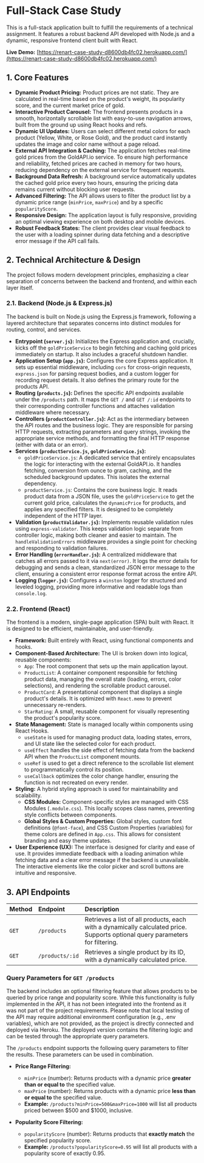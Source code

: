 # Full-Stack Case Study 

This is a full-stack application built to fulfill the requirements of a technical assignment. It features a robust backend API developed with Node.js and a dynamic, responsive frontend client built with React. 

**Live Demo:** [https://renart-case-study-d8600db4fc02.herokuapp.com/](https://renart-case-study-d8600db4fc02.herokuapp.com/)

## 1. Core Features

* **Dynamic Product Pricing:** Product prices are not static. They are calculated in real-time based on the product's weight, its popularity score, and the current market price of gold.
* **Interactive Product Carousel:** The frontend presents products in a smooth, horizontally scrollable list with easy-to-use navigation arrows, built from the ground up using React hooks and refs.
* **Dynamic UI Updates:** Users can select different metal colors for each product (Yellow, White, or Rose Gold), and the product card instantly updates the image and color name without a page reload.
* **External API Integration & Caching:** The application fetches real-time gold prices from the GoldAPI.io service. To ensure high performance and reliability, fetched prices are cached in memory for two hours, reducing dependency on the external service for frequent requests.
* **Background Data Refresh:** A background service automatically updates the cached gold price every two hours, ensuring the pricing data remains current without blocking user requests.
* **Advanced Filtering:** The API allows users to filter the product list by a dynamic price range (`minPrice`, `maxPrice`) and by a specific `popularityScore`.
* **Responsive Design:** The application layout is fully responsive, providing an optimal viewing experience on both desktop and mobile devices.
* **Robust Feedback States:** The client provides clear visual feedback to the user with a loading spinner during data fetching and a descriptive error message if the API call fails.

## 2. Technical Architecture & Design

The project follows modern development principles, emphasizing a clear separation of concerns between the backend and frontend, and within each layer itself.

### 2.1. Backend (Node.js & Express.js)

The backend is built on Node.js using the Express.js framework, following a layered architecture that separates concerns into distinct modules for routing, control, and services.

* **Entrypoint (`server.js`):** Initializes the Express application and, crucially, kicks off the `goldPriceService` to begin fetching and caching gold prices immediately on startup. It also includes a graceful shutdown handler.
* **Application Setup (`app.js`):** Configures the core Express application. It sets up essential middleware, including `cors` for cross-origin requests, `express.json` for parsing request bodies, and a custom logger for recording request details. It also defines the primary route for the products API.
* **Routing (`products.js`):** Defines the specific API endpoints available under the `/products` path. It maps the `GET /` and `GET /:id` endpoints to their corresponding controller functions and attaches validation middleware where necessary.
* **Controllers (`productController.js`):** Act as the intermediary between the API routes and the business logic. They are responsible for parsing HTTP requests, extracting parameters and query strings, invoking the appropriate service methods, and formatting the final HTTP response (either with data or an error).
* **Services (`productService.js`, `goldPriceService.js`):**
    * `goldPriceService.js`: A dedicated service that entirely encapsulates the logic for interacting with the external GoldAPI.io. It handles fetching, conversion from ounce to gram, caching, and the scheduled background updates. This isolates the external dependency.
    * `productService.js`: Contains the core business logic. It reads product data from a JSON file, uses the `goldPriceService` to get the current gold price, calculates the `dynamicPrice` for products, and applies any specified filters. It is designed to be completely independent of the HTTP layer.
* **Validation (`productValidator.js`):** Implements reusable validation rules using `express-validator`. This keeps validation logic separate from controller logic, making both cleaner and easier to maintain. The `handleValidationErrors` middleware provides a single point for checking and responding to validation failures.
* **Error Handling (`errorHandler.js`):** A centralized middleware that catches all errors passed to it via `next(error)`. It logs the error details for debugging and sends a clean, standardized JSON error message to the client, ensuring a consistent error response format across the entire API.
* **Logging (`logger.js`):** Configures a `winston` logger for structured and leveled logging, providing more informative and readable logs than `console.log`.

### 2.2. Frontend (React)

The frontend is a modern, single-page application (SPA) built with React. It is designed to be efficient, maintainable, and user-friendly.

* **Framework:** Built entirely with React, using functional components and hooks.
* **Component-Based Architecture:** The UI is broken down into logical, reusable components:
    * `App`: The root component that sets up the main application layout.
    * `ProductList`: A container component responsible for fetching product data, managing the overall state (loading, errors, color selections), and rendering the scrollable product carousel.
    * `ProductCard`: A presentational component that displays a single product's details. It is optimized with `React.memo` to prevent unnecessary re-renders.
    * `StarRating`: A small, reusable component for visually representing the product's popularity score.
* **State Management:** State is managed locally within components using React Hooks.
    * `useState` is used for managing product data, loading states, errors, and UI state like the selected color for each product.
    * `useEffect` handles the side effect of fetching data from the backend API when the `ProductList` component mounts.
    * `useRef` is used to get a direct reference to the scrollable list element to programmatically control its position.
    * `useCallback` optimizes the color change handler, ensuring the function is not recreated on every render.
* **Styling:** A hybrid styling approach is used for maintainability and scalability.
    * **CSS Modules:** Component-specific styles are managed with CSS Modules (`.module.css`). This locally scopes class names, preventing style conflicts between components.
    * **Global Styles & Custom Properties:** Global styles, custom font definitions (`@font-face`), and CSS Custom Properties (variables) for theme colors are defined in `App.css`. This allows for consistent branding and easy theme updates.
* **User Experience (UX):** The interface is designed for clarity and ease of use. It provides immediate feedback with a loading animation while fetching data and a clear error message if the backend is unavailable. The interactive elements like the color picker and scroll buttons are intuitive and responsive.

## 3. API Endpoints

| Method | Endpoint | Description |
| :--- | :--- | :--- |
| `GET` | `/products` | Retrieves a list of all products, each with a dynamically calculated price. Supports optional query parameters for filtering. |
| `GET` | `/products/:id` | Retrieves a single product by its ID, with a dynamically calculated price. |

### Query Parameters for `GET /products`

The backend includes an optional filtering feature that allows products to be queried by price range and popularity score. While this functionality is fully implemented in the API, it has not been integrated into the frontend as it was not part of the project requirements. Please note that local testing of the API may require additional environment configuration (e.g., .env variables), which are not provided, as the project is directly connected and deployed via Heroku. The deployed version contains the filtering logic and can be tested through the appropriate query parameters.

The `/products` endpoint supports the following query parameters to filter the results. These parameters can be used in combination.

* **Price Range Filtering:**
    * `minPrice` (number): Returns products with a dynamic price **greater than or equal to** the specified value.
    * `maxPrice` (number): Returns products with a dynamic price **less than or equal to** the specified value.
    * **Example:** `/products?minPrice=500&maxPrice=1000` will list all products priced between $500 and $1000, inclusive.

* **Popularity Score Filtering:**
    * `popularityScore` (number): Returns products that **exactly match** the specified popularity score.
    * **Example:** `/products?popularityScore=0.95` will list all products with a popularity score of exactly 0.95.
